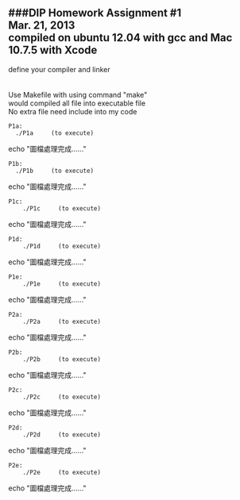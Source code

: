 ###DIP Homework Assignment #1 <br />
Mar. 21, 2013<br />
compiled on ubuntu 12.04 with gcc and Mac 10.7.5 with Xcode<br />
---
define your compiler and linker<br />
<br />
<br />
Use Makefile with using command "make"<br />
would compiled all file into executable file <br />
No extra file need include into my code<br />

    P1a:
      ./P1a     (to execute)
echo "圖檔處理完成......"

    P1b:
      ./P1b     (to execute)
echo "圖檔處理完成......"

    P1c:
    	./P1c     (to execute)
echo "圖檔處理完成......"

    P1d:
    	./P1d     (to execute)
echo "圖檔處理完成......"

    P1e:
    	./P1e     (to execute)
echo "圖檔處理完成......"

    P2a:
    	./P2a     (to execute)
echo "圖檔處理完成......"

    P2b:
    	./P2b     (to execute)
echo "圖檔處理完成......"

    P2c:
    	./P2c     (to execute)
echo "圖檔處理完成......"

    P2d:
    	./P2d     (to execute)
echo "圖檔處理完成......"

    P2e:
    	./P2e     (to execute)
echo "圖檔處理完成......"


